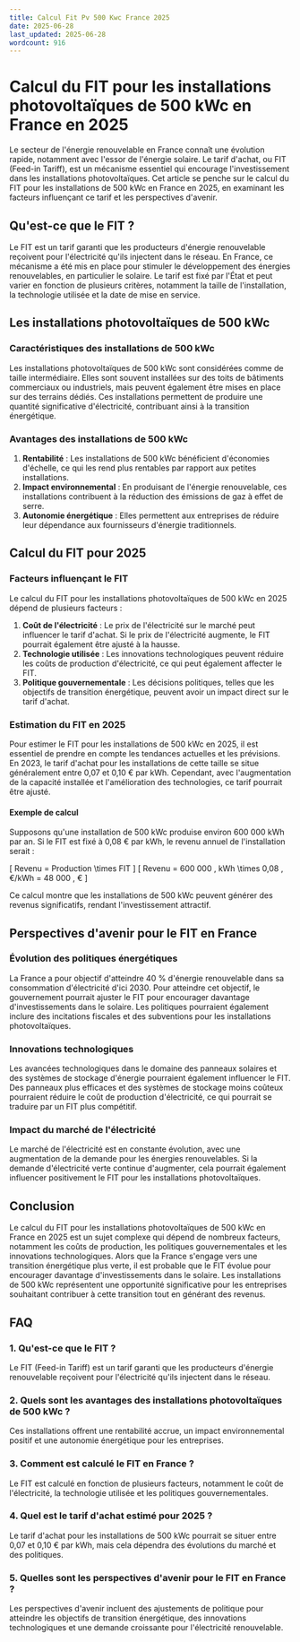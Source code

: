 ```yaml
---
title: Calcul Fit Pv 500 Kwc France 2025
date: 2025-06-28
last_updated: 2025-06-28
wordcount: 916
---
```


# Calcul du FIT pour les installations photovoltaïques de 500 kWc en France en 2025

Le secteur de l'énergie renouvelable en France connaît une évolution rapide, notamment avec l'essor de l'énergie solaire. Le tarif d'achat, ou FIT (Feed-in Tariff), est un mécanisme essentiel qui encourage l'investissement dans les installations photovoltaïques. Cet article se penche sur le calcul du FIT pour les installations de 500 kWc en France en 2025, en examinant les facteurs influençant ce tarif et les perspectives d'avenir.

## Qu'est-ce que le FIT ?

Le FIT est un tarif garanti que les producteurs d'énergie renouvelable reçoivent pour l'électricité qu'ils injectent dans le réseau. En France, ce mécanisme a été mis en place pour stimuler le développement des énergies renouvelables, en particulier le solaire. Le tarif est fixé par l'État et peut varier en fonction de plusieurs critères, notamment la taille de l'installation, la technologie utilisée et la date de mise en service.

## Les installations photovoltaïques de 500 kWc

### Caractéristiques des installations de 500 kWc

Les installations photovoltaïques de 500 kWc sont considérées comme de taille intermédiaire. Elles sont souvent installées sur des toits de bâtiments commerciaux ou industriels, mais peuvent également être mises en place sur des terrains dédiés. Ces installations permettent de produire une quantité significative d'électricité, contribuant ainsi à la transition énergétique.

### Avantages des installations de 500 kWc

1. **Rentabilité** : Les installations de 500 kWc bénéficient d'économies d'échelle, ce qui les rend plus rentables par rapport aux petites installations.
2. **Impact environnemental** : En produisant de l'énergie renouvelable, ces installations contribuent à la réduction des émissions de gaz à effet de serre.
3. **Autonomie énergétique** : Elles permettent aux entreprises de réduire leur dépendance aux fournisseurs d'énergie traditionnels.

## Calcul du FIT pour 2025

### Facteurs influençant le FIT

Le calcul du FIT pour les installations photovoltaïques de 500 kWc en 2025 dépend de plusieurs facteurs :

1. **Coût de l'électricité** : Le prix de l'électricité sur le marché peut influencer le tarif d'achat. Si le prix de l'électricité augmente, le FIT pourrait également être ajusté à la hausse.
2. **Technologie utilisée** : Les innovations technologiques peuvent réduire les coûts de production d'électricité, ce qui peut également affecter le FIT.
3. **Politique gouvernementale** : Les décisions politiques, telles que les objectifs de transition énergétique, peuvent avoir un impact direct sur le tarif d'achat.

### Estimation du FIT en 2025

Pour estimer le FIT pour les installations de 500 kWc en 2025, il est essentiel de prendre en compte les tendances actuelles et les prévisions. En 2023, le tarif d'achat pour les installations de cette taille se situe généralement entre 0,07 et 0,10 € par kWh. Cependant, avec l'augmentation de la capacité installée et l'amélioration des technologies, ce tarif pourrait être ajusté.

#### Exemple de calcul

Supposons qu'une installation de 500 kWc produise environ 600 000 kWh par an. Si le FIT est fixé à 0,08 € par kWh, le revenu annuel de l'installation serait :

\[ 
Revenu = Production \times FIT 
\]
\[ 
Revenu = 600 000 \, kWh \times 0,08 \, €/kWh = 48 000 \, € 
\]

Ce calcul montre que les installations de 500 kWc peuvent générer des revenus significatifs, rendant l'investissement attractif.

## Perspectives d'avenir pour le FIT en France

### Évolution des politiques énergétiques

La France a pour objectif d'atteindre 40 % d'énergie renouvelable dans sa consommation d'électricité d'ici 2030. Pour atteindre cet objectif, le gouvernement pourrait ajuster le FIT pour encourager davantage d'investissements dans le solaire. Les politiques pourraient également inclure des incitations fiscales et des subventions pour les installations photovoltaïques.

### Innovations technologiques

Les avancées technologiques dans le domaine des panneaux solaires et des systèmes de stockage d'énergie pourraient également influencer le FIT. Des panneaux plus efficaces et des systèmes de stockage moins coûteux pourraient réduire le coût de production d'électricité, ce qui pourrait se traduire par un FIT plus compétitif.

### Impact du marché de l'électricité

Le marché de l'électricité est en constante évolution, avec une augmentation de la demande pour les énergies renouvelables. Si la demande d'électricité verte continue d'augmenter, cela pourrait également influencer positivement le FIT pour les installations photovoltaïques.

## Conclusion

Le calcul du FIT pour les installations photovoltaïques de 500 kWc en France en 2025 est un sujet complexe qui dépend de nombreux facteurs, notamment les coûts de production, les politiques gouvernementales et les innovations technologiques. Alors que la France s'engage vers une transition énergétique plus verte, il est probable que le FIT évolue pour encourager davantage d'investissements dans le solaire. Les installations de 500 kWc représentent une opportunité significative pour les entreprises souhaitant contribuer à cette transition tout en générant des revenus.

## FAQ

### 1. Qu'est-ce que le FIT ?

Le FIT (Feed-in Tariff) est un tarif garanti que les producteurs d'énergie renouvelable reçoivent pour l'électricité qu'ils injectent dans le réseau.

### 2. Quels sont les avantages des installations photovoltaïques de 500 kWc ?

Ces installations offrent une rentabilité accrue, un impact environnemental positif et une autonomie énergétique pour les entreprises.

### 3. Comment est calculé le FIT en France ?

Le FIT est calculé en fonction de plusieurs facteurs, notamment le coût de l'électricité, la technologie utilisée et les politiques gouvernementales.

### 4. Quel est le tarif d'achat estimé pour 2025 ?

Le tarif d'achat pour les installations de 500 kWc pourrait se situer entre 0,07 et 0,10 € par kWh, mais cela dépendra des évolutions du marché et des politiques.

### 5. Quelles sont les perspectives d'avenir pour le FIT en France ?

Les perspectives d'avenir incluent des ajustements de politique pour atteindre les objectifs de transition énergétique, des innovations technologiques et une demande croissante pour l'électricité renouvelable.
